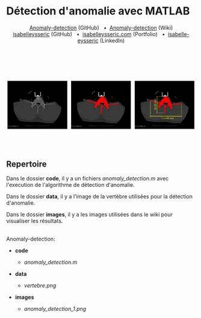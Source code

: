 # Détection d'anomalie avec MATLAB


<p align='center'>
  <a href="https://github.com/isabelleysseric/Anomaly-detection">Anomaly-detection</a> (GitHub)
  &nbsp; • &nbsp;<a href="https://github.com/isabelleysseric/Anomaly-detection/wiki">Anomaly-detection</a> (Wiki)<br/>
  <a href="https://github.com/isabelleysseric">isabelleysseric</a> (GitHub)
  &nbsp; • &nbsp;<a href="https://isabelleysseric.com/">isabelleysseric.com</a> (Portfolio)
  &nbsp; • &nbsp;<a href="https://www.linkedin.com/in/isabelle-eysseric/">isabelle-eysseric</a> (LinkedIn) <br/><br/><br/>
</p>
<br/>
<br/>


<p align='center'>
  <img src="https://github.com/isabelleysseric/Anomaly-detection/blob/main/images/anomaly_detection_1.png" />
</p>
<br/>
<br/>


## Repertoire

Dans le dossier **code**, il y a un fichiers *anomaly_detection.m* avec l'execution de l'algorithme de détection d'anomalie.

Dans le dossier **data**, il y a l'image de la vertèbre utilisées pour la détection d'anomalie. 

Dans le dossier **images**, il y a les images utilisées dans le wiki pour visualiser les résultats. 
<br/>
<br/>


Anomaly-detection:

- **code**
  - *anomaly_detection.m*
  
- **data**
  - *vertebre.png*
  
- **images**
  - *anomaly_detection_1.png*

